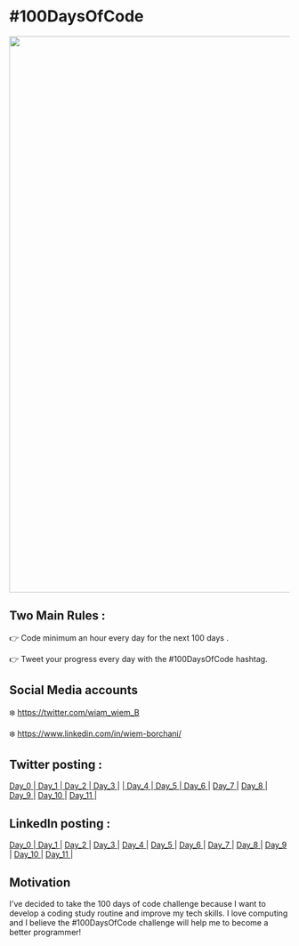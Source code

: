 # #100DaysOfCode

<a href="https://www.100daysofcode.com/">
<img src="https://res.cloudinary.com/practicaldev/image/fetch/s--x_UTPDPk--/c_imagga_scale,f_auto,fl_progressive,h_900,q_auto,w_1600/https://thepracticaldev.s3.amazonaws.com/i/u5d7sosk30lm7pex8lqc.png" width="1000px"> 
   </a>

## Two Main Rules :

👉 Code minimum an hour every day for the next 100 days .

👉 Tweet your progress every day with the #100DaysOfCode hashtag.

## Social Media accounts
❄️ https://twitter.com/wiam_wiem_B

❄️ https://www.linkedin.com/in/wiem-borchani/

##  Twitter posting :
<a href="https://twitter.com/wiam_wiem_B/status/1381663431175114756"> Day_0 </a> |<a href="https://twitter.com/wiam_wiem_B/status/1382061934418276356"> Day_1 </a> |<a href="https://twitter.com/wiam_wiem_B/status/1382449520492052482"> Day_2 </a> |<a href="https://twitter.com/wiam_wiem_B/status/1382855534546714624"> Day_3 </a> | |<a href="https://twitter.com/wiam_wiem_B/status/1383162674985508877"> Day_4 </a> |<a href="https://twitter.com/wiam_wiem_B/status/1384277420140744714"> Day_5 </a> |<a href="https://twitter.com/wiam_wiem_B/status/1384667368425762816"> Day_6 </a> | <a href="https://twitter.com/wiam_wiem_B/status/1385031644441190403"> Day_7 </a> | <a href=""> Day_8 </a> | <a href="https://twitter.com/wiam_wiem_B/status/1385765721016262657"> Day_9 </a> | <a href="https://twitter.com/wiam_wiem_B/status/1387572864656846849"> Day_10 </a> | <a href="https://twitter.com/wiam_wiem_B/status/1387945851524366336"> Day_11 </a> |
  
##  LinkedIn posting :  
<a href="https://www.linkedin.com/feed/update/urn:li:activity:6787431646913150976/"> Day_0 </a> |<a href="https://www.linkedin.com/feed/update/urn:li:activity:6787833561480232960/"> Day_1 </a> | <a href="https://www.linkedin.com/feed/update/urn:li:activity:6788215709500485632//"> Day_2 </a> | <a href="https://www.linkedin.com/feed/update/urn:li:activity:6788631653011988480/"> Day_3 </a> | <a href="https://www.linkedin.com/feed/update/urn:li:activity:6788935037183107072/"> Day_4 </a> | <a href="https://www.linkedin.com/feed/update/urn:li:activity:6790045295590809600/"> Day_5 </a> | <a href="https://www.linkedin.com/feed/update/urn:li:activity:6790434347678760961/"> Day_6 </a> | <a href="https://www.linkedin.com/feed/update/urn:li:activity:6790796195506737152/"> Day_7 </a> | <a href="https://www.linkedin.com/feed/update/urn:li:activity:6791138831857934336/"> Day_8 </a> | <a href="https://www.linkedin.com/feed/update/urn:li:activity:6791532390608080896/"> Day_9 </a> | <a href="https://www.linkedin.com/feed/update/urn:li:activity:6793340252510654464/"> Day_10 </a> | <a href="https://www.linkedin.com/feed/update/urn:li:activity:6793712348298280960/"> Day_11 </a> |
  
  
## Motivation

I've decided to take the 100 days of code challenge because I want to develop a coding study routine and improve my tech skills. I love computing and I believe the #100DaysOfCode challenge will help me to become a better programmer!
